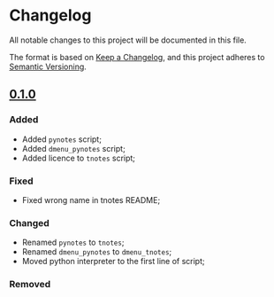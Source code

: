 # Changelog

All notable changes to this project will be documented in this file.

The format is based on [Keep a Changelog](https://keepachangelog.com/en/1.0.0/),
and this project adheres to [Semantic Versioning](https://semver.org/spec/v2.0.0.html).

## [0.1.0]

### Added

* Added `pynotes` script;
* Added `dmenu_pynotes` script;
* Added licence to `tnotes` script;

### Fixed

* Fixed wrong name in tnotes README;

### Changed

* Renamed `pynotes` to `tnotes`;
* Renamed `dmenu_pynotes` to `dmenu_tnotes`;
* Moved python interpreter to the first line of script;

### Removed

[unreleased]: https://github.com/TinyToolSH/tnotes/compare/0.1.0...HEAD
[0.1.0]: https://github.com/TinyToolSH/tnotes/releases/tag/0.1.0
